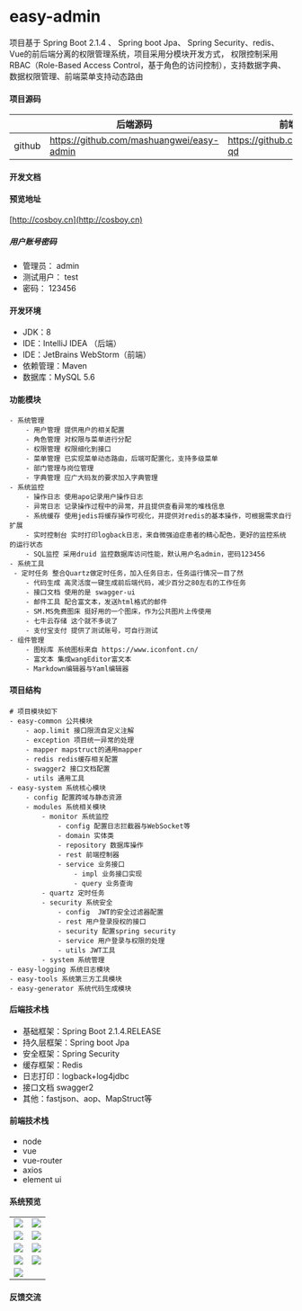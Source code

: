 # easy-admin

项目基于 Spring Boot 2.1.4 、 Spring boot Jpa、 Spring Security、redis、Vue的前后端分离的权限管理系统，项目采用分模块开发方式， 权限控制采用 RBAC（Role-Based Access Control，基于角色的访问控制），支持数据字典、数据权限管理、前端菜单支持动态路由

#### 项目源码

|     |   后端源码  |   前端源码  |
|---  |--- | --- |
|  github   |  https://github.com/mashuangwei/easy-admin   |  https://github.com/elunez/easy-qd   |

#### 开发文档


#### 预览地址
[http://cosboy.cn](http://cosboy.cn)

##### 用户账号密码

- 管理员： admin
- 测试用户： test
- 密码： 123456

#### 开发环境

- JDK：8
- IDE：IntelliJ IDEA （后端）
- IDE：JetBrains WebStorm（前端）
- 依赖管理：Maven
- 数据库：MySQL 5.6

#### 功能模块
```
- 系统管理
    - 用户管理 提供用户的相关配置
    - 角色管理 对权限与菜单进行分配
    - 权限管理 权限细化到接口
    - 菜单管理 已实现菜单动态路由，后端可配置化，支持多级菜单
    - 部门管理与岗位管理
    - 字典管理 应广大码友的要求加入字典管理
- 系统监控
    - 操作日志 使用apo记录用户操作日志
    - 异常日志 记录操作过程中的异常，并且提供查看异常的堆栈信息
    - 系统缓存 使用jedis将缓存操作可视化，并提供对redis的基本操作，可根据需求自行扩展
    - 实时控制台 实时打印logback日志，来自微强迫症患者的精心配色，更好的监控系统的运行状态
    - SQL监控 采用druid 监控数据库访问性能，默认用户名admin，密码123456
- 系统工具
 - 定时任务 整合Quartz做定时任务，加入任务日志，任务运行情况一目了然
    - 代码生成 高灵活度一键生成前后端代码，减少百分之80左右的工作任务
    - 接口文档 使用的是 swagger-ui 
    - 邮件工具 配合富文本，发送html格式的邮件
    - SM.MS免费图床 挺好用的一个图床，作为公共图片上传使用
    - 七牛云存储 这个就不多说了
    - 支付宝支付 提供了测试账号，可自行测试
- 组件管理
    - 图标库 系统图标来自 https://www.iconfont.cn/
    - 富文本 集成wangEditor富文本
    - Markdown编辑器与Yaml编辑器
```
#### 项目结构
```
# 项目模块如下
- easy-common 公共模块
    - aop.limit 接口限流自定义注解
    - exception 项目统一异常的处理
    - mapper mapstruct的通用mapper
    - redis redis缓存相关配置
    - swagger2 接口文档配置
    - utils 通用工具
- easy-system 系统核心模块
	- config 配置跨域与静态资源
	- modules 系统相关模块
		- monitor 系统监控
		    - config 配置日志拦截器与WebSocket等
		    - domain 实体类
		    - repository 数据库操作
		    - rest 前端控制器
		    - service 业务接口
		        - impl 业务接口实现
		        - query 业务查询
        - quartz 定时任务
        - security 系统安全
	        - config  JWT的安全过滤器配置
		    - rest 用户登录授权的接口
		    - security 配置spring security
		    - service 用户登录与权限的处理
		    - utils JWT工具
    	- system 系统管理
- easy-logging 系统日志模块
- easy-tools 系统第三方工具模块
- easy-generator 系统代码生成模块
```
#### 后端技术栈

- 基础框架：Spring Boot 2.1.4.RELEASE
- 持久层框架：Spring boot Jpa
- 安全框架：Spring Security
- 缓存框架：Redis
- 日志打印：logback+log4jdbc
- 接口文档 swagger2
- 其他：fastjson、aop、MapStruct等

#### 前端技术栈
- node
- vue
- vue-router
- axios
- element ui

#### 系统预览
<table>
    <tr>
        <td><img src="https://i.loli.net/2018/12/22/5c1e10c781eec.png"/></td>
        <td><img src="https://i.loli.net/2018/12/22/5c1e10c7890ab.png"/></td>
    </tr>
    <tr>
        <td><img src="https://i.loli.net/2019/02/28/5c7795b707347.png"/></td>
        <td><img src="https://i.loli.net/2018/12/22/5c1e10c7b089b.png"/></td>
    </tr>
    <tr>
        <td><img src="https://i.loli.net/2018/12/22/5c1e10c7b9c30.png"/></td>
        <td><img src="https://i.loli.net/2018/12/22/5c1e10c7b7504.png"/></td>
    </tr>
    <tr>
        <td><img src="https://i.loli.net/2018/12/22/5c1e10c7a9f7d.png"/></td>
		<td><img src="https://i.imgur.com/FzVaAlS.png"/></td>
    </tr>
    <tr>
        <td><img src="https://i.imgur.com/ah3X2HG.png"/></td>
    </tr>
</table>


#### 反馈交流


